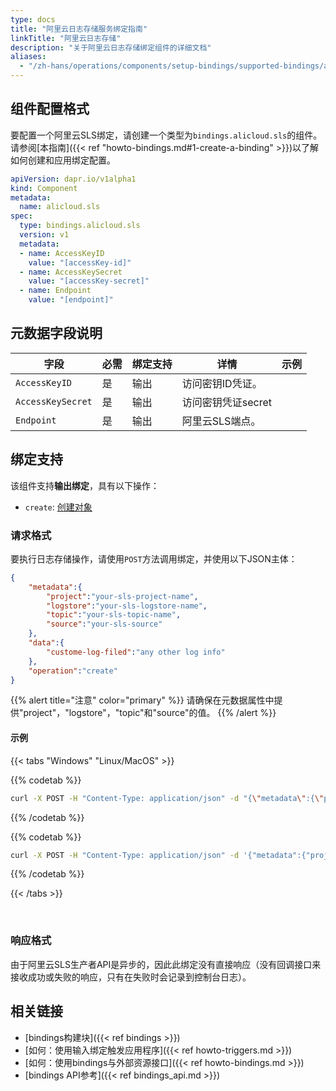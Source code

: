 ```yaml
---
type: docs
title: "阿里云日志存储服务绑定指南"
linkTitle: "阿里云日志存储"
description: "关于阿里云日志存储绑定组件的详细文档"
aliases:
  - "/zh-hans/operations/components/setup-bindings/supported-bindings/alicloudsls/"
---
```


## 组件配置格式

要配置一个阿里云SLS绑定，请创建一个类型为`bindings.alicloud.sls`的组件。请参阅[本指南]({{< ref "howto-bindings.md#1-create-a-binding" >}})以了解如何创建和应用绑定配置。

```yaml
apiVersion: dapr.io/v1alpha1
kind: Component
metadata:
  name: alicloud.sls
spec:
  type: bindings.alicloud.sls
  version: v1
  metadata:
  - name: AccessKeyID
    value: "[accessKey-id]"
  - name: AccessKeySecret
    value: "[accessKey-secret]"
  - name: Endpoint
    value: "[endpoint]"
```

## 元数据字段说明

| 字段         | 必需 | 绑定支持  | 详情 | 示例 |
|---------------|----------|---------|---------|---------|
| `AccessKeyID`    | 是 | 输出 |  访问密钥ID凭证。 | 
| `AccessKeySecret` | 是 | 输出 | 访问密钥凭证secret |
| `Endpoint`   | 是 | 输出 | 阿里云SLS端点。  | 

## 绑定支持

该组件支持**输出绑定**，具有以下操作：

- `create`: [创建对象](#create-object)

### 请求格式

要执行日志存储操作，请使用`POST`方法调用绑定，并使用以下JSON主体：

```json
{
    "metadata":{
        "project":"your-sls-project-name",
        "logstore":"your-sls-logstore-name",
        "topic":"your-sls-topic-name",
        "source":"your-sls-source"
    },
    "data":{
        "custome-log-filed":"any other log info"
    },
    "operation":"create"
}
```

{{% alert title="注意" color="primary" %}}
请确保在元数据属性中提供"project"，"logstore"，"topic"和"source"的值。
{{% /alert %}}

#### 示例

{{< tabs "Windows" "Linux/MacOS" >}}

{{% codetab %}}

```bash
curl -X POST -H "Content-Type: application/json" -d "{\"metadata\":{\"project\":\"project-name\",\"logstore\":\"logstore-name\",\"topic\":\"topic-name\",\"source\":\"source-name\"},\"data\":{\"log-filed\":\"log info\"}" http://localhost:<dapr-port>/v1.0/bindings/<binding-name>
```

{{% /codetab %}}

{{% codetab %}}

```bash
curl -X POST -H "Content-Type: application/json" -d '{"metadata":{"project":"project-name","logstore":"logstore-name","topic":"topic-name","source":"source-name"},"data":{"log-filed":"log info"}' http://localhost:<dapr-port>/v1.0/bindings/<binding-name>
```

{{% /codetab %}}

{{< /tabs >}}

<br />

### 响应格式
由于阿里云SLS生产者API是异步的，因此此绑定没有直接响应（没有回调接口来接收成功或失败的响应，只有在失败时会记录到控制台日志）。

## 相关链接

- [bindings构建块]({{< ref bindings >}})
- [如何：使用输入绑定触发应用程序]({{< ref howto-triggers.md >}})
- [如何：使用bindings与外部资源接口]({{< ref howto-bindings.md >}})
- [bindings API参考]({{< ref bindings_api.md >}})
